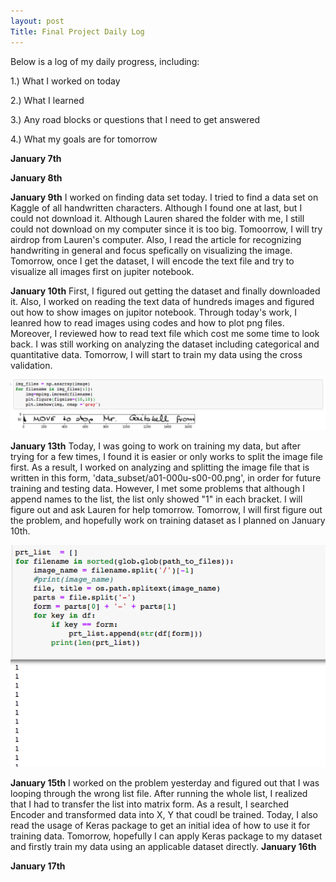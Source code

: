 ```yaml
---
layout: post
Title: Final Project Daily Log
---
```


Below is a log of my daily progress, including:

1.) What I worked on today

2.) What I learned

3.) Any road blocks or questions that I need to get answered

4.) What my goals are for tomorrow

**January 7th**

**January 8th**

**January 9th**
I worked on finding data set today. I tried to find a data set on Kaggle of all handwritten characters. Although I found one at last, but I could not download it. Although Lauren shared the folder with me, I still could not download on my computer since it is too big. Tomoorrow, I will try airdrop from Lauren's computer. 
Also, I read the article for recognizing handwriting in general and focus spefically on visualizing the image. Tomorrow, once I get the dataset, I will encode the text file and try to visualize all images first on jupiter notebook.

**January 10th**
First, I figured out getting the dataset and finally downloaded it. Also, I worked on reading the text data of hundreds images and figured out how to show images on jupitor notebook. Through today's work, I leanred how to read images using codes and how to plot png files. Moreover, I reviewed how to read text file which cost me some time to look back. I was still working on analyzing the dataset including categorical and quantitative data. 
Tomorrow, I will start to train my data using the cross validation.

<img src="/images/showing image.png" width="600"/>

**January 13th**
Today, I was going to work on training my data, but after trying for a few times, I found it is easier or only works to split the image file first. As a result, I worked on analyzing and splitting the image file that is written in this form, 'data_subset/a01-000u-s00-00.png', in order for future training and testing data. However, I met some problems that although I append names to the list, the list only showed "1" in each bracket. I will figure out and ask Lauren for help tomorrow.
Tomorrow, I will first figure out the problem, and hopefully work on training dataset as I planned on January 10th.

<img src="/images/problem_1.13.png" width="600"/>

**January 15th**
I worked on the problem yesterday and figured out that I was looping through the wrong list file. After running the whole list, I realized that I had to transfer the list into matrix form. As a result, I searched Encoder and transformed data into X, Y that coudl be trained. Today, I also read the usage of Keras package to get an initial idea of how to use it for training data.
Tomorrow, hopefully I can apply Keras package to my dataset and firstly train my data using an applicable dataset directly.
**January 16th**

**January 17th**